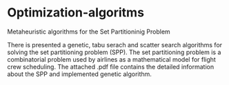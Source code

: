 # Optimization-algoritms
 Metaheuristic algorithms for the Set Partitioninig Problem

There is presented a genetic, tabu serach and scatter search algorithms for solving the set partitioning problem (SPP). 
The set partitioning problem is a combinatorial problem used by airlines as a mathematical model for flight crew scheduling.
The attached .pdf file contains the detailed information about the SPP and implemented genetic algorithm. 
